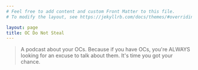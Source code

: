 ```yaml
---
# Feel free to add content and custom Front Matter to this file.
# To modify the layout, see https://jekyllrb.com/docs/themes/#overriding-theme-defaults

layout: page
title: OC Do Not Steal
---
```


> A podcast about your OCs. Because if you have OCs, you're ALWAYS looking for an excuse to talk about them. It's time you got your chance.

<script src="https://www.buzzsprout.com/744017.js?player=large" type="text/javascript" charset="utf-8"></script>

<!-- When it's time, signups will be [here](https://docs.google.com/forms/d/1l9fZ9XITwEj7ZZuM8-QTMQ72B3gLCxerNNCr-QyNH6g/edit) -->
